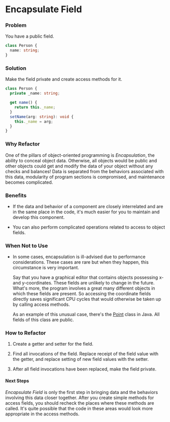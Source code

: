 # Encapsulate Field

### Problem

You have a public field.

```ts
class Person {
  name: string;
}
```

### Solution

Make the field private and create access methods for it.

```ts
class Person {
  private _name: string;

  get name() {
    return this._name;
  }
  setName(arg: string): void {
    this._name = arg;
  }
}
```

### Why Refactor

One of the pillars of object-oriented programming is *Encapsulation*, the ability to conceal object data. Otherwise, all objects would be public and other objects could get and modify the data of your object without any checks and balances! Data is separated from the behaviors associated with this data, modularity of program sections is compromised, and maintenance becomes complicated.

### Benefits

- If the data and behavior of a component are closely interrelated and are in the same place in the code, it's much easier for you to maintain and develop this component.

- You can also perform complicated operations related to access to object fields.

### When Not to Use

- In some cases, encapsulation is ill-advised due to performance considerations. These cases are rare but when they happen, this circumstance is very important.

    Say that you have a graphical editor that contains objects
    possessing x- and y-coordinates. These fields are unlikely to change in the future. What's more, the program involves a great many different objects in which these fields are present. So accessing the coordinate fields directly saves significant CPU cycles that would otherwise be taken up by calling access methods.

    As an example of this unusual case, there's the [Point](http://docs.oracle.com/javase/7/docs/api/java/awt/Point.html)    class in Java. All fields of this class are public.

### How to Refactor

1. Create a getter and setter for the field.

2. Find all invocations of the field. Replace receipt of the field
    value with the getter, and replace setting of new field values with the setter.

3. After all field invocations have been replaced, make the field
    private.

#### Next Steps

*Encapsulate Field* is only the first step in bringing data and the
behaviors involving this data closer together. After you create simple methods for access fields, you should recheck the places where these methods are called. It's quite possible that the code in these areas would look more appropriate in the access methods.
